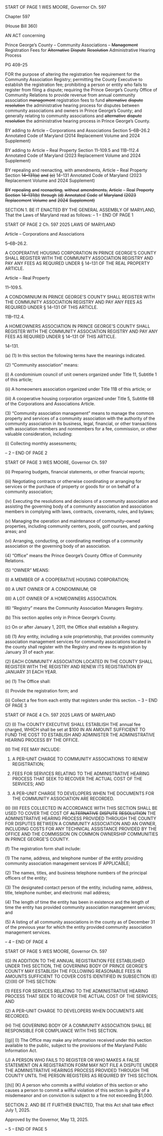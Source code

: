START OF PAGE 1
WES MOORE, Governor Ch. 597

Chapter 597

(House Bill 360)

AN ACT concerning

Prince George’s County – Community Associations – ~~Management~~ Registration
Fees for ~~Alternative~~ ~~Dispute~~ ~~Resolution~~ Administrative Hearing Process

PG 408–25

FOR the purpose of altering the registration fee requirement for the Community
Association Registry; permitting the County Executive to establish the registration
fee; prohibiting a person or entity who fails to register from filing a dispute; requiring
the Prince George’s County Office of Community Relations to provide revenue from
annual community association ~~management~~ registration fees to fund ~~alternative~~
~~dispute~~ ~~resolution~~ the administrative hearing process for disputes between
community associations and owners in Prince George’s County; and generally
relating to community associations and ~~alternative~~ ~~dispute~~ ~~resolution~~ the
administrative hearing process in Prince George’s County.

BY adding to
Article – Corporations and Associations
Section 5–6B–26.2
Annotated Code of Maryland
(2014 Replacement Volume and 2024 Supplement)

BY adding to
Article – Real Property
Section 11–109.5 and 11B–112.4
Annotated Code of Maryland
(2023 Replacement Volume and 2024 Supplement)

BY repealing and reenacting, with amendments,
Article – Real Property
Section ~~14–131(a)~~ ~~and~~ ~~(e)~~ 14–131
Annotated Code of Maryland
(2023 Replacement Volume and 2024 Supplement)

~~BY~~ ~~repealing~~ ~~and~~ ~~reenacting,~~ ~~without~~ ~~amendments,~~
~~Article~~ ~~–~~ ~~Real~~ ~~Property~~
~~Section~~ ~~14–131(b)~~ ~~through~~ ~~(d)~~
~~Annotated~~ ~~Code~~ ~~of~~ ~~Maryland~~
~~(2023~~ ~~Replacement~~ ~~Volume~~ ~~and~~ ~~2024~~ ~~Supplement)~~

SECTION 1. BE IT ENACTED BY THE GENERAL ASSEMBLY OF MARYLAND,
That the Laws of Maryland read as follows:
– 1 –
END OF PAGE 1

START OF PAGE 2
Ch. 597 2025 LAWS OF MARYLAND

Article – Corporations and Associations

5–6B–26.2.

A COOPERATIVE HOUSING CORPORATION IN PRINCE GEORGE’S COUNTY
SHALL REGISTER WITH THE COMMUNITY ASSOCIATION REGISTRY AND PAY ANY
FEES AS REQUIRED UNDER § 14–131 OF THE REAL PROPERTY ARTICLE.

Article – Real Property

11–109.5.

A CONDOMINIUM IN PRINCE GEORGE’S COUNTY SHALL REGISTER WITH THE
COMMUNITY ASSOCIATION REGISTRY AND PAY ANY FEES AS REQUIRED UNDER §
14–131 OF THIS ARTICLE.

11B–112.4.

A HOMEOWNERS ASSOCIATION IN PRINCE GEORGE’S COUNTY SHALL
REGISTER WITH THE COMMUNITY ASSOCIATION REGISTRY AND PAY ANY FEES AS
REQUIRED UNDER § 14–131 OF THIS ARTICLE.

14–131.

(a) (1) In this section the following terms have the meanings indicated.

(2) “Community association” means:

(i) A condominium council of unit owners organized under Title 11,
Subtitle 1 of this article;

(ii) A homeowners association organized under Title 11B of this
article; or

(iii) A cooperative housing corporation organized under Title 5,
Subtitle 6B of the Corporations and Associations Article.

(3) “Community association management” means to manage the common
property and services of a community association with the authority of the community
association in its business, legal, financial, or other transactions with association members
and nonmembers for a fee, commission, or other valuable consideration, including:

(i) Collecting monthly assessments;

– 2 –
END OF PAGE 2

START OF PAGE 3
WES MOORE, Governor Ch. 597

(ii) Preparing budgets, financial statements, or other financial
reports;

(iii) Negotiating contracts or otherwise coordinating or arranging for
services or the purchase of property or goods for or on behalf of a community association;

(iv) Executing the resolutions and decisions of a community
association and assisting the governing body of a community association and association
members in complying with laws, contracts, covenants, rules, and bylaws;

(v) Managing the operation and maintenance of community–owned
properties, including community centers, pools, golf courses, and parking areas; and

(vi) Arranging, conducting, or coordinating meetings of a community
association or the governing body of an association.

(4) “Office” means the Prince George’s County Office of Community
Relations.

(5) “OWNER” MEANS:

(I) A MEMBER OF A COOPERATIVE HOUSING CORPORATION;

(II) A UNIT OWNER OF A CONDOMINIUM; OR

(III) A LOT OWNER OF A HOMEOWNERS ASSOCIATION.

(6) “Registry” means the Community Association Managers Registry.

(b) This section applies only in Prince George’s County.

(c) On or after January 1, 2011, the Office shall establish a Registry.

(d) (1) Any entity, including a sole proprietorship, that provides community
association management services for community associations located in the county shall
register with the Registry and renew its registration by January 31 of each year.

(2) EACH COMMUNITY ASSOCIATION LOCATED IN THE COUNTY SHALL
REGISTER WITH THE REGISTRY AND RENEW ITS REGISTRATION BY JANUARY 31
EACH YEAR.

(e) (1) The Office shall:

(i) Provide the registration form; and

(ii) Collect a fee from each entity that registers under this section.
– 3 –
END OF PAGE 3

START OF PAGE 4
Ch. 597 2025 LAWS OF MARYLAND

(2) (I) The COUNTY EXECUTIVE SHALL ESTABLISH THE annual fee
charged, WHICH shall be set at $100 IN AN AMOUNT SUFFICIENT TO FUND THE COST
TO ESTABLISH AND ADMINISTER THE ADMINISTRATIVE HEARING PROCESS BY THE
OFFICE.

(II) THE FEE MAY INCLUDE:

1. A PER–UNIT CHARGE TO COMMUNITY ASSOCIATIONS
TO RENEW REGISTRATION;

2. FEES FOR SERVICES RELATING TO THE
ADMINISTRATIVE HEARING PROCESS THAT SEEK TO RECOVER THE ACTUAL COST OF
THE SERVICES; AND

3. A PER–UNIT CHARGE TO DEVELOPERS WHEN THE
DOCUMENTS FOR THE COMMUNITY ASSOCIATION ARE RECORDED.

(II) (III) FEES COLLECTED IN ACCORDANCE WITH THIS
SECTION SHALL BE USED TO COVER THE COST OF ~~ALTERNATIVE~~ ~~DISPUTE~~
~~RESOLUTION~~ THE ADMINISTRATIVE HEARING PROCESS PROVIDED THROUGH THE
COUNTY FOR DISPUTES BETWEEN A COMMUNITY ASSOCIATION AND AN OWNER,
INCLUDING COSTS FOR ANY TECHNICAL ASSISTANCE PROVIDED BY THE OFFICE AND
THE COMMISSION ON COMMON OWNERSHIP COMMUNITIES IN PRINCE GEORGE’S
COUNTY.

(f) The registration form shall include:

(1) The name, address, and telephone number of the entity providing
community association management services IF APPLICABLE;

(2) The names, titles, and business telephone numbers of the principal
officers of the entity;

(3) The designated contact person of the entity, including name, address,
title, telephone number, and electronic mail address;

(4) The length of time the entity has been in existence and the length of
time the entity has provided community association management services; and

(5) A listing of all community associations in the county as of December 31
of the previous year for which the entity provided community association management
services.

– 4 –
END OF PAGE 4

START OF PAGE 5
WES MOORE, Governor Ch. 597

(G) IN ADDITION TO THE ANNUAL REGISTRATION FEE ESTABLISHED UNDER
THIS SECTION, THE GOVERNING BODY OF PRINCE GEORGE’S COUNTY MAY
ESTABLISH THE FOLLOWING REASONABLE FEES IN AMOUNTS SUFFICIENT TO COVER
COSTS IDENTIFIED IN SUBSECTION (E)(2)(III) OF THIS SECTION:

(1) FEES FOR SERVICES RELATING TO THE ADMINISTRATIVE
HEARING PROCESS THAT SEEK TO RECOVER THE ACTUAL COST OF THE SERVICES;
AND

(2) A PER–UNIT CHARGE TO DEVELOPERS WHEN DOCUMENTS ARE
RECORDED.

(H) THE GOVERNING BODY OF A COMMUNITY ASSOCIATION SHALL BE
RESPONSIBLE FOR COMPLIANCE WITH THIS SECTION.

[(g)] (I) The Office may make any information received under this section
available to the public, subject to the provisions of the Maryland Public Information Act.

(J) A PERSON WHO FAILS TO REGISTER OR WHO MAKES A FALSE
STATEMENT ON A REGISTRATION FORM MAY NOT FILE A DISPUTE UNDER THE
ADMINISTRATIVE HEARINGS PROCESS PROVIDED THROUGH THE COUNTY UNTIL
THE PERSON REGISTERS AS REQUIRED BY THIS SECTION.

[(h)] (K) A person who commits a willful violation of this section or who causes
a person to commit a willful violation of this section is guilty of a misdemeanor and on
conviction is subject to a fine not exceeding $1,000.

SECTION 2. AND BE IT FURTHER ENACTED, That this Act shall take effect July
1, 2025.

Approved by the Governor, May 13, 2025.

– 5 –
END OF PAGE 5